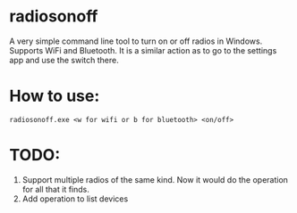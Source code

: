 # radiosonoff

A very simple command line tool to turn on or off radios in Windows. Supports WiFi and Bluetooth. It is a similar action as to go to the settings app and use the switch there.

# How to use:

`radiosonoff.exe <w for wifi or b for bluetooth> <on/off>`

# TODO:

1. Support multiple radios of the same kind. Now it would do the operation for all that it finds.
2. Add operation to list devices
